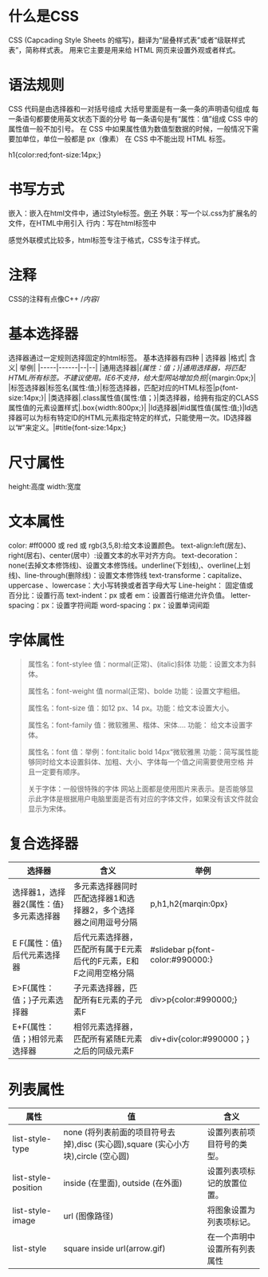 # 什么是CSS

CSS (Capcading Style Sheets 的缩写)，翻译为“层叠样式表”或者“级联样式表”，简称样式表。
用来它主要是用来给 HTML 网页来设置外观或者样式。

# 语法规则

CSS 代码是由选择器和一对括号组成
大括号里面是有一条一条的声明语句组成
每一条语句都要使用英文状态下面的分号
每一条语句是有“属性：值”组成
CSS 中的属性值一般不加引号。
在 CSS 中如果属性值为数值型数据的时候，一般情况下需要加单位，单位一般都是 px（像素）
在 CSS 中不能出现 HTML 标签。

h1{color:red;font-size:14px;}

# 书写方式

嵌入：嵌入在html文件中，通过Style标签。[例子](0CSS%E5%85%A5%E9%97%A8.html)
外联：写一个以.css为扩展名的文件，在HTML中用<Link>引入
行内：写在html标签中

感觉外联模式比较多，html标签专注于格式，CSS专注于样式。

# 注释

CSS的注释有点像C++
/*内容*/

# 基本选择器

选择器通过一定规则选择固定的html标签。
基本选择器有四种
| 选择器 |格式| 含义| 举例|
|-----|------|--|--|
|通用选择器|*{属性：值；}|通用选择器，将匹配HTML所有标签。不建议使用。IE6不支持，给大型网站增加负担|*{margin:0px;}|
|标签选择器|标签名{属性:值;}|标签选择器，匹配对应的HTML标签|p{font-size:14px;}|
|类选择器|.class属性值{属性:值；}|类选择器，给拥有指定的CLASS属性值的元素设置样式|.box{width:800px;}|
|Id选择器|#id属性值{属性:值;}|Id选择器可以为标有特定ID的HTML元素指定特定的样式，只能使用一次。ID选择器以”#”来定义。|#title{font-size:14px;}

# 尺寸属性

height:高度
width:宽度

# 文本属性

color: #ff0000 或 red 或 rgb(3,5,8):给文本设置颜色。
text-align:left(居左)、right(居右)、center(居中）:设置文本的水平对齐方向。
text-decoration：none(去掉文本修饰线)、设置文本修饰线。underline(下划线),、overline(上划线)、line-through(删除线)：设置文本修饰线
text-transforme：capitalize、uppercase 、lowercase：大小写转换或者首字母大写
Line-height： 固定值或百分比：设置行高
text-indent：px 或者 em：设置首行缩进允许负值。
letter-spacing：px：设置字符间距
word-spacing：px：设置单词间距

# 字体属性

> 属性名：font-stylee 值：normal(正常)、(italic)斜体 功能：设置文本为斜体。
> 
> 属性名：font-weight 值 normal(正常)、bolde 功能：设置文字粗细。
> 
> 属性名：font-size 值：如12 px、14 px。功能：给文本设置大小。
> 
> 属性名：font-family 值：微软雅黑、楷体、宋体.... 功能： 给文本设置字体。
> 
> 属性名：font 值：举例：font:italic bold 14px“微软雅黑 功能：简写属性能够同时给文本设置斜体、加粗、大小、字体每一个值之间需要使用空格 并且一定要有顺序。
> 
> 关于字体：一般很特殊的字体 网站上面都是使用图片来表示。是否能够显示此字体是根据用户电脑里面是否有对应的字体文件，如果没有该文件就会显示为宋体。

# 复合选择器

| 选择器                   | 含义                                 | 举例                               |
| --------------------- | ---------------------------------- | -------------------------------- |
| 选择器1，选择器2{属性：值}多元素选择器 | 多元素选择器同时匹配选择器1和选择器2，多个选择器之间用逗号分隔   | p,h1,h2{marqin:0px}              |
| E F{属性：值}后代元素选择器      | 后代元素选择器，匹配所有属于E元素后代的F元素，E和F之间用空格分隔 | #slidebar p{font-color:#990000:} |
| E>F{属性：值；}子元素选择器      | 子元素选择器，匹配所有E元素的子元素F                | div>p{color:#990000;}            |
| E+F{属性：值；}相邻元素选择器     | 相邻元素选择器，匹配所有紧随E元素之后的同级元素F          | div+div{color:#990000；}          |

# 列表属性

| 属性                  | 值                                                          | 含义             |
| ------------------- | ---------------------------------------------------------- | -------------- |
| list-style-type     | none (将列表前面的项目符号去掉),disc (实心圆),square (实心小方块),circle (空心圆) | 设置列表前项目符号的类型。  |
| list-style-position | inside (在里面), outside (在外面)                                | 设置列表项标记的放置位置。  |
| list-style-image    | url (图像路径)                                                 | 将图象设置为列表项标记。   |
| list-style          | square inside url(arrow.gif)                               | 在一个声明中设置所有列表属性 |
